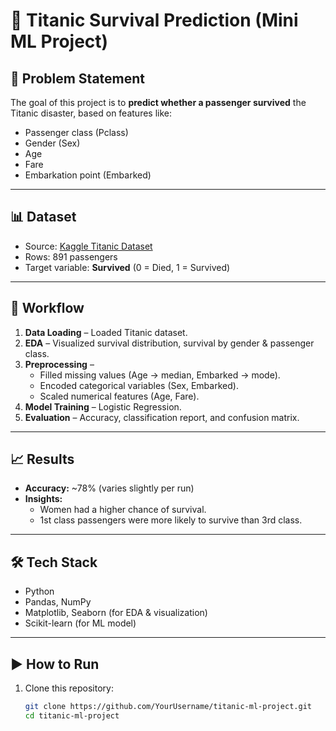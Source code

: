 # 🚢 Titanic Survival Prediction (Mini ML Project)

## 📌 Problem Statement  
The goal of this project is to **predict whether a passenger survived** the Titanic disaster, based on features like:  
- Passenger class (Pclass)  
- Gender (Sex)  
- Age  
- Fare  
- Embarkation point (Embarked)  

---

## 📊 Dataset  
- Source: [Kaggle Titanic Dataset](https://www.kaggle.com/c/titanic/data)  
- Rows: 891 passengers  
- Target variable: **Survived** (0 = Died, 1 = Survived)  

---

## 🔎 Workflow  
1. **Data Loading** – Loaded Titanic dataset.  
2. **EDA** – Visualized survival distribution, survival by gender & passenger class.  
3. **Preprocessing** –  
   - Filled missing values (Age → median, Embarked → mode).  
   - Encoded categorical variables (Sex, Embarked).  
   - Scaled numerical features (Age, Fare).  
4. **Model Training** – Logistic Regression.  
5. **Evaluation** – Accuracy, classification report, and confusion matrix.  

---

## 📈 Results  
- **Accuracy:** ~78% (varies slightly per run)  
- **Insights:**  
  - Women had a higher chance of survival.  
  - 1st class passengers were more likely to survive than 3rd class.  

---

## 🛠 Tech Stack  
- Python  
- Pandas, NumPy  
- Matplotlib, Seaborn (for EDA & visualization)  
- Scikit-learn (for ML model)  

---

## ▶️ How to Run  
1. Clone this repository:  
   ```bash
   git clone https://github.com/YourUsername/titanic-ml-project.git
   cd titanic-ml-project
